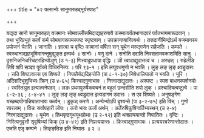 +++
title = "०२ यत्सानोः सानुमारुहद्भूर्यस्पष्ट"

+++

यद्यदा सानो सानुमारुहत् यजमानः सोमवल्लीसमिदाद्याहरणायै कस्मात्पर्वतभागादपरं पर्वतभागमारूढवान् । तथा भूरिप्रभूतं कर्त्वं कर्म सोमयागरूपमस्पष्ट स्पृष्टवान् । उपक्रान्तवानित्यर्थः । तत्तदानीमिन्द्रोऽर्थं यजमानस्य प्रयोजनं चेतति । जानाति । ज्ञात्वा च वृष्टिः कामानां वर्षिता सन् यूथेन मरुद्गणेन सहैजति । कम्पते । स्वस्थानाद्यज्ञभूमिमागन्तुमुद्युङ्त इत्यर्थः ॥ सानोः । षणु दाने । सनोति ददाति निवसतामवकाशमिति सानुः । दृसनिजनिचरिचटरहिभ्योञुण् (उ १-३) णित्त्वादुपधाया वृद्धिः । ञी त्त्वादाद्युदात्तत्वं च । अरुहत् । रुहेर्लङि तिपि शपि सञ्ज्ञा पूर्वको विधिरनित्यः । परि ९३-१ । इति लघूपधगुणो न भवति । लुङ् लङ् लृङ् क्ष्वडुदात्तः । सति शिष्टत्वात्स एव शिष्यते । निपातैर्यद्यदिहन्तेति (पा ८-१-३०) निषेधान्निघातो न भवति । भूरि । अदिशदिभूशुभिभ्यः क्रिन् (उ ४-६५) कित्त्वाद्गुणाभावः । नित्त्वादाद्युदात्तः । अस्पष्ट । स्पश बाधनस्पर्शनयोः । स्वरितञुत इत्यात्मनेपदम् । लङः प्रथमपुरुषैकवचनं त बहुलं छन्दसीति शपो लुक् । व्रश्चादिषत्वष्टुत्वे । पा ८-२-३६ ; ८-४-४१ । लुङ् लङ् लृङ् क्ष्वडुदात्त इत्यडागम उदात्तः । स एव शिष्यते । अनुषङ्गेण यच्छब्दयोगान्निघाताभावः कर्त्वम् । डुकृञ् करणे । अन्येभ्योऽपि दृश्यन्ते (पा ३-२-७५) इति विच् । गुणो रपरत्वम् । विचः सर्वापहारी लोपः । करो भावः कर्त्वं अर्थम् । अर्तेरुषिकुषिगार्तिभ्यस्थन् (उ २-४) नित्त्वादाद्युदात्तः । यूथेन । तिथपृष्ठगूथयूथप्रोथाः (उ २-१२) इति थक्प्रत्ययान्तो निपातितः । वृष्टिः । निरित्यनुवृत्तौ सृवृषिभ्यां किक् (उ ४-४९) इति निप्रत्ययान्तः । कित्त्वाद्गुणाभावः । प्रत्ययस्वरेणान्तोदात्तः । एजति एजृ कम्पने । तिङ्ङतिङ इति निघातः ॥ २ ॥
